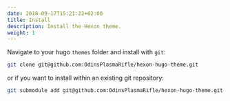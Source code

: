 ```yaml
---
date: 2018-09-17T15:21:22+02:00
title: Install
description: Install the Hexon theme.
weight: 1
---
```


Navigate to your hugo `themes` folder and install with `git`:

```sh
git clone git@github.com:OdinsPlasmaRifle/hexon-hugo-theme.git
```

or if you want to install within an existing git repository:

```sh
git submodule add git@github.com:OdinsPlasmaRifle/hexon-hugo-theme.git
